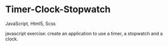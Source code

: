 # Timer-Clock-Stopwatch
JavaScript, Html5, Scss



javascript exercise:
create an application to use a timer, a stopwatch and a clock.
